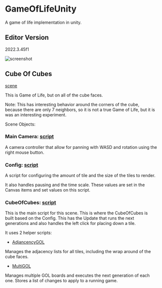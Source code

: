 GameOfLifeUnity
===============

A game of life implementation in unity.

## Editor Version

2022.3.45f1

![screenshot](./Docs/screencast.gif)

## Cube Of Cubes

[scene](Assets/Scenes/CubeOfCubes.unity) 

This is Game of Life, but on all of the cube faces. 

Note: This has interesting behavior around the corners of the cube, because there are only 7 neighbors, so it is not a true Game of Life, but it is was an interesting experiment.

Scene Objects:

### Main Camera: [script](Assets/Scripts/MouseOrbit.cs)

A camera controller that allow for panning with WASD and rotation using the right mouse button.

### Config: [script](Assets/Scripts/Config.cs)

A script for configuring the amount of tile and the size of the tiles to render.

It also handles pausing and the time scale. These values are set in the Canvas items and set values on this script.

### CubeOfCubes: [script](Assets/Scripts/CubeOfCubes.cs)

This is the main script for this scene. This is where the CubeOfCubes is built based on the Config. This has the Update that runs the next generations and also handles the left click for placing down a tile.

It uses 2 helper scripts:

- [AdjancencyGOL](Assets/Scripts/AdjancencyGOL.cs)

Manages the adjacency lists for all tiles, including the wrap around of the cube faces.

- [MultiGOL](Assets/Scripts/MultiGOL.cs)

Manages multiple GOL boards and executes the next generation of each one. Stores a list of changes to apply to a running game.
